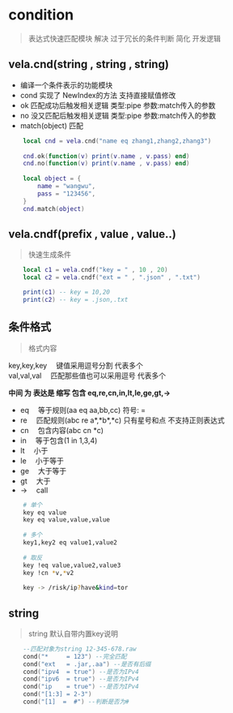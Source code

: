 # condition
>表达式快速匹配模块 解决 过于冗长的条件判断 简化 开发逻辑

## vela.cnd(string , string , string)
- 编译一个条件表示的功能模块
- cond 实现了 NewIndex的方法 支持直接赋值修改
- ok 匹配成功后触发相关逻辑 类型:pipe 参数:match传入的参数
- no 没又匹配后触发相关逻辑 类型:pipe 参数:match传入的参数
- match(object) 匹配

```lua
    local cnd = vela.cnd("name eq zhang1,zhang2,zhang3")
    
    cnd.ok(function(v) print(v.name , v.pass) end)
    cnd.no(function(v) print(v.name , v.pass) end)
    
    local object = {
        name = "wangwu",
        pass = "123456",
    }
    cnd.match(object)
```

## vela.cndf(prefix , value , value..)
> 快速生成条件
```lua
    local c1 = vela.cndf("key = " , 10 , 20)
    local c2 = vela.cndf("ext = " , ".json" , ".txt")

    print(c1) -- key = 10,20
    print(c2) -- key = .json,.txt
```


## 条件格式
> 格式内容

key,key,key &emsp;键值采用逗号分割 代表多个 <br />
val,val,val &emsp;匹配那些值也可以采用逗号 代表多个

**中间 为 表达是 缩写 包含 eq,re,cn,in,lt,le,ge,gt,->**
- eq &emsp;等于规则(aa eq aa,bb,cc) 符号: =
- re &emsp;匹配规则(abc re a*,\*b\*,*c) 只有星号和点 不支持正则表达式
- cn &emsp;包含内容(abc cn *c)
- in &emsp;等于包含(1 in 1,3,4)
- lt &emsp;小于
- le &emsp;小于等于
- ge &emsp;大于等于
- gt &emsp;大于
- -> &emsp;call

```bash
    # 单个
    key eq value 
    key eq value,value,value
    
    # 多个
    key1,key2 eq value1,value2
    
    # 取反
    key !eq value,value2,value3
    key !cn *v,*v2
    
    key -> /risk/ip?have&kind=tor 
```

## string
> string 默认自带内置key说明

```lua
    --匹配对象为string 12-345-678.raw 
    cond("*     = 123") --完全匹配
    cond("ext   = .jar,.aa") --是否有后缀
    cond("ipv4  = true") --是否为IPv4
    cond("ipv6  = true") --是否为IPv4
    cond("ip    = true") --是否为IPv4
    cond("[1:3] = 2-3")
    cond("[1]  =  #") --判断是否为#

```